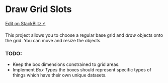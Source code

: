 # Draw Grid Slots

[Edit on StackBlitz ⚡️](https://stackblitz.com/edit/rxjs-gyg1de)

This project allows you to choose a regular base grid and *draw* objects onto the grid.
You can move and resize the objects.

### TODO:
* Keep the box dimensions constrained to grid areas.
* Implement _Box Types_ the boxes should represent specific types of things which have their own unique datasets.
